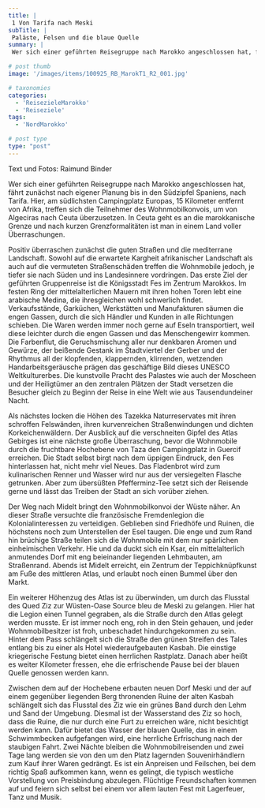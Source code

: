 ```yaml
---
title: |
 1 Von Tarifa nach Meski
subTitle: |
 Paläste, Felsen und die blaue Quelle
summary: |
 Wer sich einer geführten Reisegruppe nach Marokko angeschlossen hat, fährt zunächst nach eigener Planung bis in den Südzipfel Spaniens, nach Tarifa. Hier, am südlichsten Campingplatz Europas, 15 Kilometer entfernt von Afrika, treffen sich die Teilnehmer des Wohnmobilkonvois, um von Algeciras nach Ceuta überzusetzen. In Ceuta geht es an die marokkanische Grenze 

# post thumb
image: '/images/items/100925_RB_MarokT1_R2_001.jpg'

# taxonomies
categories: 
  - 'ReisezieleMarokko'
  - 'Reiseziele'
tags:
  - 'NordMarokko'

# post type
type: "post"
---
```


Text und Fotos: Raimund Binder

Wer sich einer geführten Reisegruppe nach Marokko angeschlossen hat, fährt zunächst nach eigener Planung bis in den Südzipfel Spaniens, nach Tarifa. Hier, am südlichsten Campingplatz Europas, 15 Kilometer entfernt von Afrika, treffen sich die Teilnehmer des Wohnmobilkonvois, um von Algeciras nach Ceuta überzusetzen. In Ceuta geht es an die marokkanische Grenze und nach kurzen Grenzformalitäten ist man in einem Land voller Überraschungen.  

 Positiv überraschen zunächst die guten Straßen und die mediterrane Landschaft. Sowohl auf die erwartete Kargheit afrikanischer Landschaft als auch auf die vermuteten Straßenschäden treffen die Wohnmobile jedoch, je tiefer sie nach Süden und ins Landesinnere vordringen. Das erste Ziel der geführten Gruppenreise ist die Königsstadt Fes im Zentrum Marokkos. Im festen Ring der mittelalterlichen Mauern mit ihren hohen Toren lebt eine arabische Medina, die ihresgleichen wohl schwerlich findet. Verkaufsstände, Garküchen, Werkstätten und Manufakturen säumen die engen Gassen, durch die sich Händler und Kunden in alle Richtungen schieben. Die Waren werden immer noch gerne auf Eseln transportiert, weil diese leichter durch die engen Gassen und das Menschengewirr kommen. Die Farbenflut, die Geruchsmischung aller nur denkbaren Aromen und Gewürze, der beißende Gestank im Stadtviertel der Gerber und der Rhythmus all der klopfenden, klappernden, klirrenden, wetzenden Handarbeitsgeräusche prägen das geschäftige Bild dieses UNESCO Weltkulturerbes. Die kunstvolle Pracht des Palastes wie auch der Moscheen und der Heiligtümer an den zentralen Plätzen der Stadt versetzen die Besucher gleich zu Beginn der Reise in eine Welt wie aus Tausendundeiner Nacht.  

 Als nächstes locken die Höhen des Tazekka Naturreservates mit ihren schroffen Felswänden, ihren kurvenreichen Straßenwindungen und dichten Korkeichenwäldern. Der Ausblick auf die verschneiten Gipfel des Atlas Gebirges ist eine nächste große Überraschung, bevor die Wohnmobile durch die fruchtbare Hochebene von Taza den Campingplatz in Guercif erreichen. Die Stadt selbst birgt nach dem üppigen Eindruck, den Fes hinterlassen hat, nicht mehr viel Neues. Das Fladenbrot wird zum kulinarischen Renner und Wasser wird nur aus der versiegelten Flasche getrunken. Aber zum übersüßten Pfefferminz-Tee setzt sich der Reisende gerne und lässt das Treiben der Stadt an sich vorüber ziehen.  

 Der Weg nach Midelt bringt den Wohnmobilkonvoi der Wüste näher. An dieser Straße versuchte die französische Fremdenlegion die Kolonialinteressen zu verteidigen. Geblieben sind Friedhöfe und Ruinen, die höchstens noch zum Unterstellen der Esel taugen. Die enge und zum Rand hin brüchige Straße teilen sich die Wohnmobile mit dem nur spärlichen einheimischen Verkehr. Hie und da duckt sich ein Ksar, ein mittelalterlich anmutendes Dorf mit eng beieinander liegenden Lehmbauten, am Straßenrand. Abends ist Midelt erreicht, ein Zentrum der Teppichknüpfkunst am Fuße des mittleren Atlas, und erlaubt noch einen Bummel über den Markt.  

 Ein weiterer Höhenzug des Atlas ist zu überwinden, um durch das Flusstal des Qued Ziz zur Wüsten-Oase Source bleu de Meski zu gelangen. Hier hat die Legion einen Tunnel gegraben, als die Straße durch den Atlas gelegt werden musste. Er ist immer noch eng, roh in den Stein gehauen, und jeder Wohnmobilbesitzer ist froh, unbeschadet hindurchgekommen zu sein. Hinter dem Pass schlängelt sich die Straße den grünen Streifen des Tales entlang bis zu einer als Hotel wiederaufgebauten Kasbah. Die einstige kriegerische Festung bietet einen herrlichen Rastplatz. Danach aber heißt es weiter Kilometer fressen, ehe die erfrischende Pause bei der blauen Quelle genossen werden kann.  

 Zwischen dem auf der Hochebene erbauten neuen Dorf Meski und der auf einem gegenüber liegenden Berg thronenden Ruine der alten Kasbah schlängelt sich das Flusstal des Ziz wie ein grünes Band durch den Lehm und Sand der Umgebung. Diesmal ist der Wasserstand des Ziz so hoch, dass die Ruine, die nur durch eine Furt zu erreichen wäre, nicht besichtigt werden kann. Dafür bietet das Wasser der blauen Quelle, das in einem Schwimmbecken aufgefangen wird, eine herrliche Erfrischung nach der staubigen Fahrt. Zwei Nächte bleiben die Wohnmobilreisenden und zwei Tage lang werden sie von den um den Platz lagernden Souvenirhändlern zum Kauf ihrer Waren gedrängt. Es ist ein Anpreisen und Feilschen, bei dem richtig Spaß aufkommen kann, wenn es gelingt, die typisch westliche Vorstellung von Preisbindung abzulegen. Flüchtige Freundschaften kommen auf und feiern sich selbst bei einem vor allem lauten Fest mit Lagerfeuer, Tanz und Musik.  